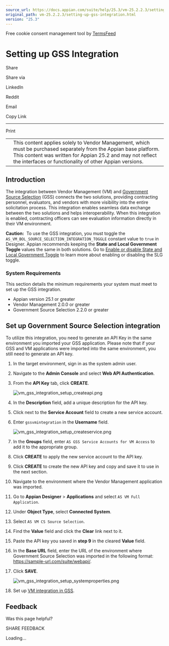 ```yaml
---
source_url: https://docs.appian.com/suite/help/25.3/vm-25.2.2.3/setting-up-gss-integration.html
original_path: vm-25.2.2.3/setting-up-gss-integration.html
version: "25.3"
---
```


Free cookie consent management tool by [TermsFeed](https://www.termsfeed.com/)

# Setting up GSS Integration

Share

Share via

LinkedIn

Reddit

Email

Copy Link

* * *

Print

<table><tbody><tr><td><i class="fa fa-check-square-o" aria-hidden="true"></i></td><td>This content applies solely to Vendor Management, which must be purchased separately from the Appian base platform. This content was written for Appian 25.2 and may not reflect the interfaces or functionality of other Appian versions.</td></tr></tbody></table>

## Introduction

The integration between Vendor Management (VM) and [Government Source Selection](../gss-25.2.2.4/gss-appian-government-source-selection.html) (GSS) connects the two solutions, providing contracting personnel, evaluators, and vendors with more visibility into the entire solicitation process. This integration enables seamless data exchange between the two solutions and helps interoperability. When this integration is enabled, contracting officers can see evaluation information directly in their VM environment.

**Caution:**  To use the GSS integration, you must toggle the `AS_VM_BOL_SOURCE_SELECTION_INTEGRATION_TOGGLE` constant value to `true` in Designer. Appian recommends keeping the **State and Local Government Toggle** values the same in both solutions. Go to [Enable or disable State and Local Government Toggle](sol-custom-suite-user-guide.html#business-logic) to learn more about enabling or disabling the SLG toggle.

### System Requirements

This section details the minimum requirements your system must meet to set up the GSS integration.

-   Appian version 25.1 or greater
-   Vendor Management 2.0.0 or greater
-   Government Source Selection 2.2.0 or greater

## Set up Government Source Selection integration

To utilize this integration, you need to generate an API Key in the same environment you imported your GSS application. Please note that if your GSS and VM applications were imported into the same environment, you still need to generate an API key.

1.  In the target environment, sign in as the system admin user.
2.  Navigate to the **Admin Console** and select **Web API Authentication**.
3.  From the **API Key** tab, click **CREATE**.

    ![vm_gss_integration_setup_createapi.png](images/vm_gss_integration_setup_createapi.png)

4.  In the **Description** field, add a unique description for the API key.
5.  Click next to the **Service Account** field to create a new service account.
6.  Enter `gssvmintegration` in the **Username** field.

    ![vm_gss_integration_setup_createservice.png](images/vm_gss_integration_setup_createservice.png)

7.  In the **Groups** field, enter `AS GSS Service Accounts for VM Access` to add it to the appropriate group.
8.  Click **CREATE** to apply the new service account to the API key.
9.  Click **CREATE** to create the new API key and copy and save it to use in the next section.
10.  Navigate to the environment where the Vendor Management application was imported.
11.  Go to **Appian Designer** > **Applications** and select `AS VM Full Application`.
12.  Under **Object Type**, select **Connected System**.
13.  Select `AS VM CS Source Selection`.
14.  Find the **Value** field and click the **Clear** link next to it.
15.  Paste the API key you saved in **step 9** in the cleared **Value** field.
16.  In the **Base URL** field, enter the URL of the environment where Government Source Selection was imported in the following format: https://sample-url.com/suite/webapi/.
17.  Click **SAVE**.

     ![vm_gss_integration_setup_systemproperties.png](images/vm_gss_integration_setup_systemproperties.png)

18.  Set up [VM integration in GSS](../gss-25.2.2.4/gss-setting-up-vm.html).

## Feedback

Was this page helpful?

SHARE FEEDBACK

Loading...